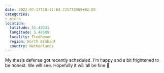 ```yaml
---
date: 2022-07-17T18:41:04.725778069+02:00
categories:
- micro
location:
  latitude: 51.43241
  longitude: 5.48609
  locality: Eindhoven
  region: North Brabant
  country: Netherlands
---
```


My thesis defense got recently scheduled. I'm happy and a bit frightened to be honest. We will see. Hopefully it will all be fine 🚀
